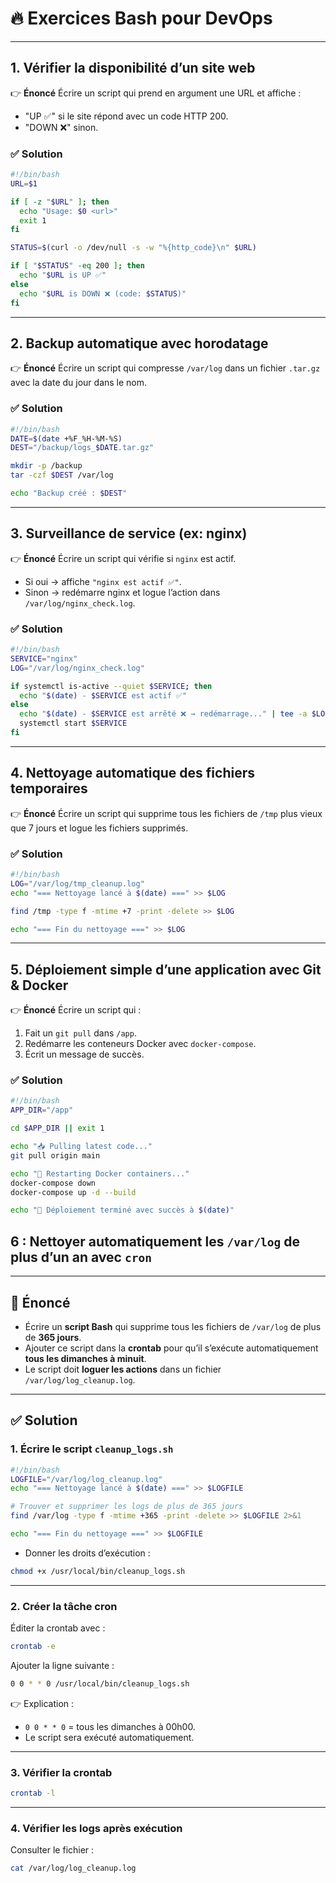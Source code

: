 # 🔥 Exercices Bash pour DevOps

---

## 1. Vérifier la disponibilité d’un site web

👉 **Énoncé**
Écrire un script qui prend en argument une URL et affiche :

* "UP ✅" si le site répond avec un code HTTP 200.
* "DOWN ❌" sinon.

### ✅ Solution

```bash
#!/bin/bash
URL=$1

if [ -z "$URL" ]; then
  echo "Usage: $0 <url>"
  exit 1
fi

STATUS=$(curl -o /dev/null -s -w "%{http_code}\n" $URL)

if [ "$STATUS" -eq 200 ]; then
  echo "$URL is UP ✅"
else
  echo "$URL is DOWN ❌ (code: $STATUS)"
fi
```

---

## 2. Backup automatique avec horodatage

👉 **Énoncé**
Écrire un script qui compresse `/var/log` dans un fichier `.tar.gz` avec la date du jour dans le nom.

### ✅ Solution

```bash
#!/bin/bash
DATE=$(date +%F_%H-%M-%S)
DEST="/backup/logs_$DATE.tar.gz"

mkdir -p /backup
tar -czf $DEST /var/log

echo "Backup créé : $DEST"
```

---

## 3. Surveillance de service (ex: nginx)

👉 **Énoncé**
Écrire un script qui vérifie si `nginx` est actif.

* Si oui → affiche `"nginx est actif ✅"`.
* Sinon → redémarre nginx et logue l’action dans `/var/log/nginx_check.log`.

### ✅ Solution

```bash
#!/bin/bash
SERVICE="nginx"
LOG="/var/log/nginx_check.log"

if systemctl is-active --quiet $SERVICE; then
  echo "$(date) - $SERVICE est actif ✅"
else
  echo "$(date) - $SERVICE est arrêté ❌ → redémarrage..." | tee -a $LOG
  systemctl start $SERVICE
fi
```

---

## 4. Nettoyage automatique des fichiers temporaires

👉 **Énoncé**
Écrire un script qui supprime tous les fichiers de `/tmp` plus vieux que 7 jours et logue les fichiers supprimés.

### ✅ Solution

```bash
#!/bin/bash
LOG="/var/log/tmp_cleanup.log"
echo "=== Nettoyage lancé à $(date) ===" >> $LOG

find /tmp -type f -mtime +7 -print -delete >> $LOG

echo "=== Fin du nettoyage ===" >> $LOG
```

---

## 5. Déploiement simple d’une application avec Git & Docker

👉 **Énoncé**
Écrire un script qui :

1. Fait un `git pull` dans `/app`.
2. Redémarre les conteneurs Docker avec `docker-compose`.
3. Écrit un message de succès.

### ✅ Solution

```bash
#!/bin/bash
APP_DIR="/app"

cd $APP_DIR || exit 1

echo "📥 Pulling latest code..."
git pull origin main

echo "🐳 Restarting Docker containers..."
docker-compose down
docker-compose up -d --build

echo "🚀 Déploiement terminé avec succès à $(date)"
```



## 6 : Nettoyer automatiquement les `/var/log` de plus d’un an avec `cron`

---

## 📌 Énoncé

* Écrire un **script Bash** qui supprime tous les fichiers de `/var/log` de plus de **365 jours**.
* Ajouter ce script dans la **crontab** pour qu’il s’exécute automatiquement **tous les dimanches à minuit**.
* Le script doit **loguer les actions** dans un fichier `/var/log/log_cleanup.log`.

---

## ✅ Solution

### 1. Écrire le script `cleanup_logs.sh`

```bash
#!/bin/bash
LOGFILE="/var/log/log_cleanup.log"
echo "=== Nettoyage lancé à $(date) ===" >> $LOGFILE

# Trouver et supprimer les logs de plus de 365 jours
find /var/log -type f -mtime +365 -print -delete >> $LOGFILE 2>&1

echo "=== Fin du nettoyage ===" >> $LOGFILE
```

* Donner les droits d’exécution :

```bash
chmod +x /usr/local/bin/cleanup_logs.sh
```

---

### 2. Créer la tâche cron

Éditer la crontab avec :

```bash
crontab -e
```

Ajouter la ligne suivante :

```bash
0 0 * * 0 /usr/local/bin/cleanup_logs.sh
```

👉 Explication :

* `0 0 * * 0` = tous les dimanches à 00h00.
* Le script sera exécuté automatiquement.

---

### 3. Vérifier la crontab

```bash
crontab -l
```

---

### 4. Vérifier les logs après exécution

Consulter le fichier :

```bash
cat /var/log/log_cleanup.log
```


